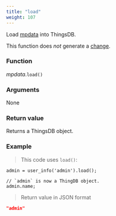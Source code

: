 ```yaml
---
title: "load"
weight: 107
---
```


Load [mpdata](..) into ThingsDB.

This function does *not* generate a [change](../../../overview/changes).

### Function

*mpdata*.`load()`

### Arguments

None

### Return value

Returns a ThingsDB object.

### Example

> This code uses `load()`:

```thingsdb,json_response,@t
admin = user_info('admin').load();

// `admin` is now a ThingDB object.
admin.name;
```

> Return value in JSON format

```json
"admin"
```
